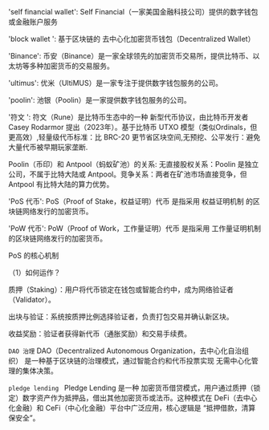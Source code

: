 'self financial wallet': Self Financial（一家美国金融科技公司）提供的数字钱包或金融账户服务

'block wallet ': 基于区块链的 去中心化加密货币钱包（Decentralized Wallet）

'Binance': 币安（Binance）是一家全球领先的加密货币交易所，提供比特币、以太坊等多种加密货币的交易服务。

'ultimus': 优米（UltiMUS）是一家专注于提供数字钱包服务的公司。

'poolin': 池银（Poolin）是一家提供数字钱包服务的公司。

'符文 ': 符文（Rune）是比特币生态中的一种 新型代币协议，由比特币开发者 Casey Rodarmor 提出（2023年）。基于比特币 UTXO 模型（类似Ordinals，但更高效）,轻量级代币标准：比 BRC-20 更节省区块空间,无预挖、公平发行：避免大量代币被早期玩家垄断.

Poolin（币印）和 Antpool（蚂蚁矿池）的关系: 无直接股权关系：Poolin 是独立公司，不属于比特大陆或 Antpool。竞争关系：两者在矿池市场直接竞争，但 Antpool 有比特大陆的算力优势。

'PoS 代币': PoS（Proof of Stake，权益证明）代币 是指采用 权益证明机制 的区块链网络发行的加密货币。

'PoW 代币': PoW（Proof of Work，工作量证明）代币 是指采用 工作量证明机制 的区块链网络发行的加密货币。


PoS 的核心机制


（1）如何运作？

质押（Staking）：用户将代币锁定在钱包或智能合约中，成为网络验证者（Validator）。

出块与验证：系统按质押比例选择验证者，负责打包交易并确认新区块。

收益奖励：验证者获得新代币（通胀奖励）和交易手续费。


`DAO 治理` DAO（Decentralized Autonomous Organization，去中心化自治组织） 是一种基于区块链的治理模式，通过智能合约和代币投票实现 无需中心化管理的集体决策。

`pledge lending ` Pledge Lending 是一种 加密货币借贷模式，用户通过质押（锁定）数字资产作为抵押品，借出其他加密货币或法币。这种模式在 DeFi（去中心化金融）和 CeFi（中心化金融）平台中广泛应用，核心逻辑是 “抵押借款，清算保安全”。
